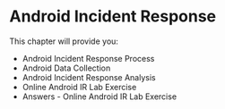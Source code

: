 # Android Incident Response

This chapter will provide you:

* Android Incident Response Process
* Android Data Collection
* Android Incident Response Analysis
* Online Android IR Lab Exercise
* Answers - Online Android IR Lab Exercise
